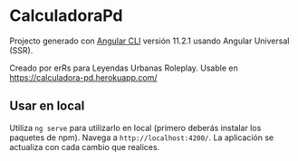 # CalculadoraPd

Projecto generado con [Angular CLI](https://github.com/angular/angular-cli) versión 11.2.1 usando Angular Universal (SSR).

Creado por erRs para Leyendas Urbanas Roleplay. Usable en https://calculadora-pd.herokuapp.com/

## Usar en local

Utiliza `ng serve` para utilizarlo en local (primero deberás instalar los paquetes de npm). Navega a `http://localhost:4200/`. La aplicación se actualiza con cada cambio que realices.
